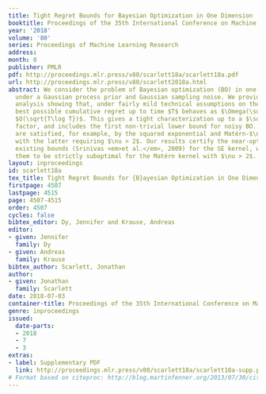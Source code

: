 ```yaml
---
title: Tight Regret Bounds for Bayesian Optimization in One Dimension
booktitle: Proceedings of the 35th International Conference on Machine Learning
year: '2018'
volume: '80'
series: Proceedings of Machine Learning Research
address: 
month: 0
publisher: PMLR
pdf: http://proceedings.mlr.press/v80/scarlett18a/scarlett18a.pdf
url: http://proceedings.mlr.press/v80/scarlett2018a.html
abstract: We consider the problem of Bayesian optimization (BO) in one dimension,
  under a Gaussian process prior and Gaussian sampling noise. We provide a theoretical
  analysis showing that, under fairly mild technical assumptions on the kernel, the
  best possible cumulative regret up to time $T$ behaves as $\Omega(\sqrt{T})$ and
  $O(\sqrt{T\log T})$. This gives a tight characterization up to a $\sqrt{\log T}$
  factor, and includes the first non-trivial lower bound for noisy BO. Our assumptions
  are satisfied, for example, by the squared exponential and Matérn-$\nu$ kernels,
  with the latter requiring $\nu > 2$. Our results certify the near-optimality of
  existing bounds (Srinivas <em>et al.</em>, 2009) for the SE kernel, while proving
  them to be strictly suboptimal for the Matérn kernel with $\nu > 2$.
layout: inproceedings
id: scarlett18a
tex_title: Tight Regret Bounds for {B}ayesian Optimization in One Dimension
firstpage: 4507
lastpage: 4515
page: 4507-4515
order: 4507
cycles: false
bibtex_editor: Dy, Jennifer and Krause, Andreas
editor:
- given: Jennifer
  family: Dy
- given: Andreas
  family: Krause
bibtex_author: Scarlett, Jonathan
author:
- given: Jonathan
  family: Scarlett
date: 2018-07-03
container-title: Proceedings of the 35th International Conference on Machine Learning
genre: inproceedings
issued:
  date-parts:
  - 2018
  - 7
  - 3
extras:
- label: Supplementary PDF
  link: http://proceedings.mlr.press/v80/scarlett18a/scarlett18a-supp.pdf
# Format based on citeproc: http://blog.martinfenner.org/2013/07/30/citeproc-yaml-for-bibliographies/
---
```

